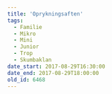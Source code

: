 ```yaml
---
title: 'Oprykningsaften'
tags:
  - Familie
  - Mikro
  - Mini
  - Junior
  - Trop
  - Skumbaklan
date_start: 2017-08-29T16:30:00
date_end: 2017-08-29T18:00:00
old_id: 6468
---
```


